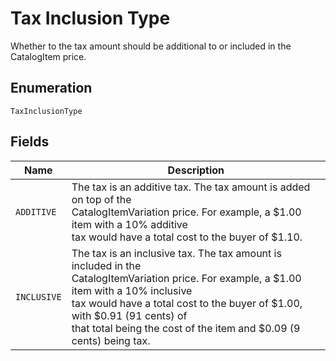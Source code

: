 <!-- Optimized: 2025-10-06 -->
<!-- RPM: 1.6.2.1.1.6.2.1_tax-inclusion-type_20251006 -->
<!-- Session: E2E RPM DNA Application -->
<!-- AOM: RND (Reggie & Dro) -->
<!-- COI: TECHNOLOGY -->
<!-- RPM: HIGH -->
<!-- ACTION: BUILD -->


# Tax Inclusion Type

Whether to the tax amount should be additional to or included in the CatalogItem price.

## Enumeration

`TaxInclusionType`

## Fields

| Name | Description |
|  --- | --- |
| `ADDITIVE` | The tax is an additive tax. The tax amount is added on top of the<br>CatalogItemVariation price. For example, a $1.00 item with a 10% additive<br>tax would have a total cost to the buyer of $1.10. |
| `INCLUSIVE` | The tax is an inclusive tax. The tax amount is included in the<br>CatalogItemVariation price. For example, a $1.00 item with a 10% inclusive<br>tax would have a total cost to the buyer of $1.00, with $0.91 (91 cents) of<br>that total being the cost of the item and $0.09 (9 cents) being tax. |
